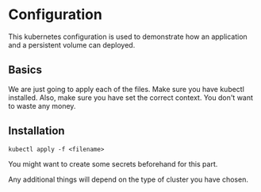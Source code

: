 # Configuration

This kubernetes configuration is used to demonstrate how an application
and a persistent volume can deployed.

## Basics

We are just going to apply each of the files. Make sure you have kubectl installed.
Also, make sure you have set the correct context. You don't want to waste any money.

## Installation

`kubectl apply -f <filename>`

You might want to create some secrets beforehand for this part.

Any additional things will depend on the type of cluster you have chosen.
